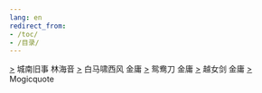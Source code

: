 ```yaml
---
lang: en
redirect_from:
- /toc/
- /目录/
---
```


[>](114ff57d-208f-4cc4-a19c-1718fdc3389c)	城南旧事 林海音
[>](38b381a7-11e5-450c-9ac9-b5176e9afe61)	白马啸西风 金庸
[>](7eb8340a-acc8-4668-b3e5-0615c06e70b3)	鸳鸯刀 金庸
[>](a5460069-2936-4a5a-ba26-feccbc928f01)	越女剑 金庸
[>](f367a099-ebb4-4e25-96bc-4d3abfb4925b)	Mogicquote
